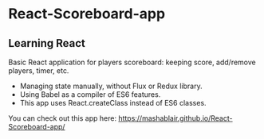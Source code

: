 # React-Scoreboard-app
## Learning React
Basic React application for players scoreboard: keeping score, add/remove players, timer, etc.
* Managing state manually, without Flux or Redux library. 
* Using Babel as a compiler of ES6 features. 
* This app uses React.createClass instead of ES6 classes.  

You can check out this app here: https://mashablair.github.io/React-Scoreboard-app/
